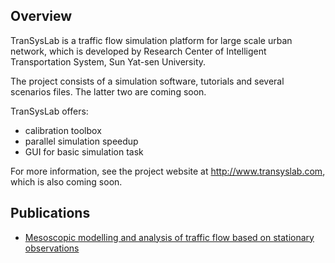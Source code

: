 ## Overview

TranSysLab is a traffic flow simulation platform for large scale urban network, 
which is developed by Research Center of Intelligent Transportation System, Sun Yat-sen University. 

The project consists of a simulation software, tutorials and several scenarios files. 
The latter two are coming soon.

TranSysLab offers: 

- calibration toolbox 
- parallel simulation speedup
- GUI for basic simulation task

For more information, see the project website at http://www.transyslab.com, 
which is also coming soon.

## Publications

- [Mesoscopic modelling and analysis of traffic flow based on stationary observations](https://www.sciencedirect.com/science/article/pii/S1877050919305721)